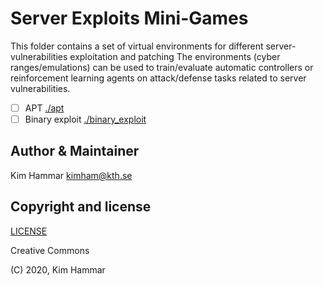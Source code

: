 # Server Exploits Mini-Games

This folder contains a set of virtual environments for different server-vulnerabilities exploitation and patching 
The environments (cyber ranges/emulations) can be used to train/evaluate automatic controllers or reinforcement learning agents on
attack/defense tasks related to server vulnerabilities. 

- [ ] APT [./apt](./apt)
- [ ] Binary exploit [./binary_exploit](./binary_exploit) 

## Author & Maintainer

Kim Hammar <kimham@kth.se>

## Copyright and license

[LICENSE](LICENSE.md)

Creative Commons

(C) 2020, Kim Hammar
